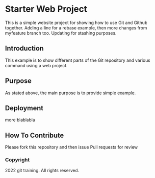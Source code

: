 # Starter Web Project
This is a simple website project for showing how to use Git and Github together. Adding a line for a rebase example, then more changes from myfeature branch too.
Updating for stashing purposes.
## Introduction
This example is to show different parts of the Git repository and various command using a web project.
## Purpose
As stated above, the main purpose is to provide simple example.
## Deployment
more blablabla
## How To Contribute
Please fork this repository and then issue Pull requests for review
### Copyright
2022 git training. All rights reserved.
